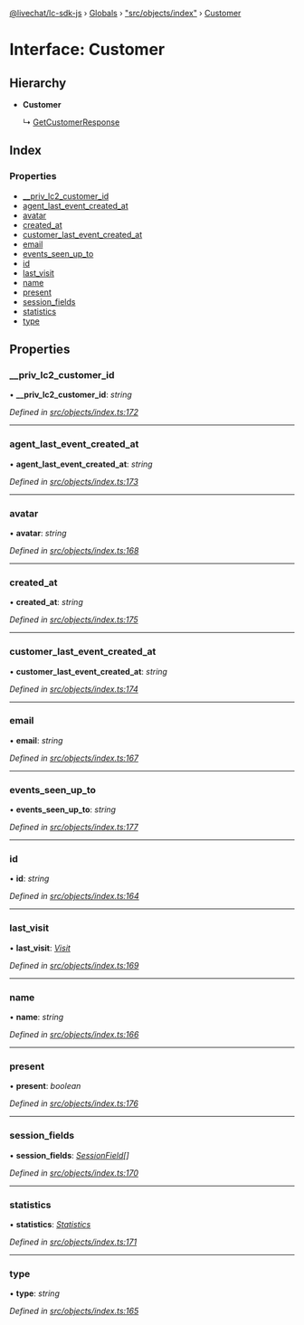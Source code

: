 [@livechat/lc-sdk-js](../README.md) › [Globals](../globals.md) › ["src/objects/index"](../modules/_src_objects_index_.md) › [Customer](_src_objects_index_.customer.md)

# Interface: Customer

## Hierarchy

* **Customer**

  ↳ [GetCustomerResponse](_src_agent_structures_.getcustomerresponse.md)

## Index

### Properties

* [__priv_lc2_customer_id](_src_objects_index_.customer.md#__priv_lc2_customer_id)
* [agent_last_event_created_at](_src_objects_index_.customer.md#agent_last_event_created_at)
* [avatar](_src_objects_index_.customer.md#avatar)
* [created_at](_src_objects_index_.customer.md#created_at)
* [customer_last_event_created_at](_src_objects_index_.customer.md#customer_last_event_created_at)
* [email](_src_objects_index_.customer.md#email)
* [events_seen_up_to](_src_objects_index_.customer.md#events_seen_up_to)
* [id](_src_objects_index_.customer.md#id)
* [last_visit](_src_objects_index_.customer.md#last_visit)
* [name](_src_objects_index_.customer.md#name)
* [present](_src_objects_index_.customer.md#present)
* [session_fields](_src_objects_index_.customer.md#session_fields)
* [statistics](_src_objects_index_.customer.md#statistics)
* [type](_src_objects_index_.customer.md#type)

## Properties

###  __priv_lc2_customer_id

• **__priv_lc2_customer_id**: *string*

*Defined in [src/objects/index.ts:172](https://github.com/livechat/lc-sdk-js/blob/8143b05/src/objects/index.ts#L172)*

___

###  agent_last_event_created_at

• **agent_last_event_created_at**: *string*

*Defined in [src/objects/index.ts:173](https://github.com/livechat/lc-sdk-js/blob/8143b05/src/objects/index.ts#L173)*

___

###  avatar

• **avatar**: *string*

*Defined in [src/objects/index.ts:168](https://github.com/livechat/lc-sdk-js/blob/8143b05/src/objects/index.ts#L168)*

___

###  created_at

• **created_at**: *string*

*Defined in [src/objects/index.ts:175](https://github.com/livechat/lc-sdk-js/blob/8143b05/src/objects/index.ts#L175)*

___

###  customer_last_event_created_at

• **customer_last_event_created_at**: *string*

*Defined in [src/objects/index.ts:174](https://github.com/livechat/lc-sdk-js/blob/8143b05/src/objects/index.ts#L174)*

___

###  email

• **email**: *string*

*Defined in [src/objects/index.ts:167](https://github.com/livechat/lc-sdk-js/blob/8143b05/src/objects/index.ts#L167)*

___

###  events_seen_up_to

• **events_seen_up_to**: *string*

*Defined in [src/objects/index.ts:177](https://github.com/livechat/lc-sdk-js/blob/8143b05/src/objects/index.ts#L177)*

___

###  id

• **id**: *string*

*Defined in [src/objects/index.ts:164](https://github.com/livechat/lc-sdk-js/blob/8143b05/src/objects/index.ts#L164)*

___

###  last_visit

• **last_visit**: *[Visit](_src_objects_index_.visit.md)*

*Defined in [src/objects/index.ts:169](https://github.com/livechat/lc-sdk-js/blob/8143b05/src/objects/index.ts#L169)*

___

###  name

• **name**: *string*

*Defined in [src/objects/index.ts:166](https://github.com/livechat/lc-sdk-js/blob/8143b05/src/objects/index.ts#L166)*

___

###  present

• **present**: *boolean*

*Defined in [src/objects/index.ts:176](https://github.com/livechat/lc-sdk-js/blob/8143b05/src/objects/index.ts#L176)*

___

###  session_fields

• **session_fields**: *[SessionField](_src_objects_index_.sessionfield.md)[]*

*Defined in [src/objects/index.ts:170](https://github.com/livechat/lc-sdk-js/blob/8143b05/src/objects/index.ts#L170)*

___

###  statistics

• **statistics**: *[Statistics](_src_objects_index_.statistics.md)*

*Defined in [src/objects/index.ts:171](https://github.com/livechat/lc-sdk-js/blob/8143b05/src/objects/index.ts#L171)*

___

###  type

• **type**: *string*

*Defined in [src/objects/index.ts:165](https://github.com/livechat/lc-sdk-js/blob/8143b05/src/objects/index.ts#L165)*
